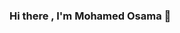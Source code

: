### Hi there ,  I'm Mohamed Osama  👋

<!--
**Eng-Mohamed-Osama/Eng-Mohamed-Osama** is a ✨ _special_ ✨ repository because its `README.md` (this file) appears on your GitHub profile.

👨‍💻 About

- 🌱   I hope to be a successful Full Stack Web Developer.
- 💼   I have learned most of front-end technologies, and I'm currently focusing on learning back-end technologies.
- 🤔   I always like to learn and explore everything about web development technologies.
- ⚡   Fact: The Expert in Anything was Once a Beginner.

 📉 Roadmap
 
- 💯   I have learned:   👉   HTML | CSS | JavaScript | Bootstrap | jQuery | SASS | React JS | AJAX | JSON | JSX
- 🌐   I'm currently learning:   👉   Firebase | MySQL
- 💻   I intend to learn:   👉   NodeJS | Angular | Flutter 
- ✨   Additional skills:   👉   Command-Line | Git & Github | GulpJS | PhotoShop

  If you find my work good, consider giving it a ⭐ or fork-ing to show some ❤️. It helps me stay on track and be motivated.
- 🔭 I’m currently working on ...
- 👯 I’m looking to collaborate on ... New Exciting Projects 
- 📫 Contact
- Github :octocat:
- [LinkedIn](https://www.linkedin.com/in/eng-mohamed-osama-moh-/) 💼
- [Website](https://mohamed-osama.web.app/) 🌐
- [Email](mailto:mohamed.osama2727@gmail.com) ✉️

-->
